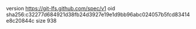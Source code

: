 version https://git-lfs.github.com/spec/v1
oid sha256:c32277d684921d38fb24d3927e19e1d9bb96abc024057b5fcd83414e8c20844c
size 938
